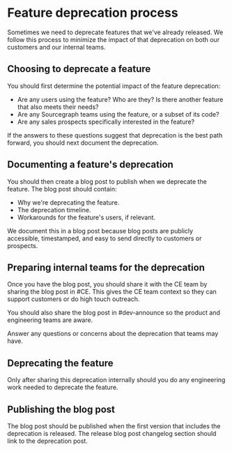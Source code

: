 # Feature deprecation process

Sometimes we need to deprecate features that we've already released. We follow this process to minimize the impact of that deprecation on both our customers and our internal teams. 

## Choosing to deprecate a feature

You should first determine the potential impact of the feature deprecation: 

- Are any users using the feature? Who are they? Is there another feature that also meets their needs? 
- Are any Sourcegraph teams using the feature, or a subset of its code?
- Are any sales prospects specifically interested in the feature? 

If the answers to these questions suggest that deprecation is the best path forward, you should next document the deprecation. 

## Documenting a feature's deprecation 

You should then create a blog post to publish when we deprecate the feature. The blog post should contain:

- Why we're deprecating the feature.
- The deprecation timeline.
- Workarounds for the feature's users, if relevant.

We document this in a blog post because blog posts are publicly accessible, timestamped, and easy to send directly to customers or prospects.

## Preparing internal teams for the deprecation

Once you have the blog post, you should share it with the CE team by sharing the blog post in #CE. This gives the CE team context so they can support customers or do high touch outreach. 

You should also share the blog post in #dev-announce so the product and engineering teams are aware. 

Answer any questions or concerns about the deprecation that teams may have. 

## Deprecating the feature

Only after sharing this deprecation internally should you do any engineering work needed to deprecate the feature.   

## Publishing the blog post 

The blog post should be published when the first version that includes the deprecation is released. The release blog post changelog section should link to the deprecation post.  

